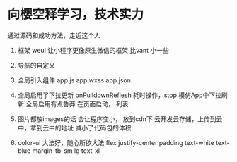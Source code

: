 # 向樱空释学习，技术实力
  通过源码和成功方法，走近这个人

1. 框架
  weui 让小程序更像原生微信的框架
  比vant 小一些
2. 导航的自定义
3. 全局引入组件
  app.js app.wxss app.json 
4. 全局启用了下拉更新 onPulldownReflesh
  耗时操作，stop 模仿App中下拉刷新
  全局启用有点鲁莽 在页面启动， 列表
5. 图片都放images的话 会让程序变小， 放到cdn下
  云开发云存储，上传到云中，拿到云中的地址 减小了代码包的体积

6. color-ui 大法好，随心所欲大法
  flex justify-center padding text-white text-blue margin-tb-sm lg text-xl



